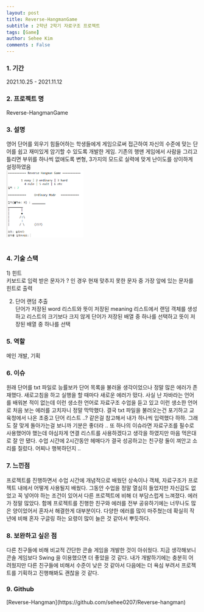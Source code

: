 ```yaml
---
layout: post
title: Reverse-HangmanGame
subtitle : 2학년 2학기 자료구조 프로젝트 
tags: [Game]
author: Sehee Kim
comments : False
---
```


<h3> 1. 기간</h3>
2021.10.25 - 2021.11.12

<h3> 2. 프로젝트 명</h3>
Reverse-HangmanGame

<h3> 3. 설명</h3>
영어 단어를 외우기 힘들어하는 학생들에게 게임으로써 접근하여 자신의 수준에 맞는 단어를 쉽고 재미있게 암기할 수 있도록 개발한 게임. 기존의 행맨 게임에서 사람을 그리고 틀리면 부위를 하나씩 없애도록 변형, 3가지의 모드로 실력에 맞게 난이도를 상이하게 설정하였음<br>
<img src="/assets/img/HANGMAN/main.png" width="40%"><br><br>

<h3> 4. 기술 스택</h3>
1) 힌트<br>
키보드로 입력 받은 문자가 ? 인 경우 현재 맞추지 못한 문자 중 가장 앞에 있는 문자를 힌트로 출력

2) 단어 랜덤 추출<br>
단어가 저장된 word 리스트와 뜻이 저장된 meaning 리스트에서 랜덤 객체를 생성하고 리스트의 크기보다 크지 않게 단어가 저장된 배열 중 하나를 선택하고 뜻이 저장된 배열 중 하나를 선택

<h3> 5. 역할</h3>
메인 개발, 기획

<h3> 6. 이슈</h3>
원래 단어를 txt 파일로 능률보카 단어 목록을 불러올 생각이었으나 정말 많은 에러가 존재했다. 새로고침을 하고 실행을 할 때마다 새로운 에러가 떴다. 사실 난 자바라는 언어를 배워본 적이 없는데 이런 생소한 언어로 자료구조 수업을 듣고 있고 이런 생소한 언어로 처음 보는 에러를 고치자니 정말 막막했다. 결국 txt 파일을 불러오는건 포기하고 교육청에서 나온 초중고 단어 리스트 ..? 같은걸 참고해서 내가 하나씩 입력했다 하하. 그래도 잘 맞게 돌아가는걸 보니까 기분은 좋더라 .. 또 하나의 이슈라면 자료구조를 필수로 사용했어야 했는데 야심차게 연결 리스트를 사용하겠다고 생각을 하였지만 마음 먹은대로 잘 안 됐다. 수업 시간에 2시간동안 헤매다가 결국 성공하고는 친구랑 둘이 껴안고 소리를 질렀다. 어찌나 행복하던지 ..

<h3> 7. 느낀점</h3>
프로젝트를 진행하면서 수업 시간에 개념적으로 배웠던 상속이나 객체, 자료구조가 프로젝트 내에서 어떻게 사용될지 배웠다. 그동안 수업을 정말 열심히 들었지만 자신감도 없었고 꼭 넣어야 하는 조건이 있어서 다른 프로젝트에 비해 더 부담스럽게 느껴졌다. 에러가 정말 많았다. 함께 프로젝트를 진행한 친구와 에러를 전부 공유하기에는 너무나도 많은 양이었어서 혼자서 해결한게 대부분이다. 다양한 에러를 많이 마주쳤는데 확실히 작년에 비해 혼자 구글링 하는 요령이 많이 늘은 것 같아서 뿌듯하다. 

<h3> 8. 보완하고 싶은 점</h3>
다른 친구들에 비해 비교적 간단한 콘솔 게임을 개발한 것이 아쉬웠다. 지금 생각해보니 콘솔 게임보다 Swing 을 이용했으면 더 좋았을 것 같다. 내가 개발하기에는 충분히 어려웠지만 다른 친구들에 비해서 수준이 낮은 것 같아서 다음에는 더 욕심 부려서 프로젝트를 기획하고 진행해봐도 괜찮을 것 같다.

<h3> 9. Github</h3>
[Reverse-Hangman](https://github.com/sehee0207/Reverse-hangman)